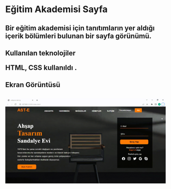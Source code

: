<h1> Eğitim Akademisi Sayfa<h2>

<p> Bir eğitim akademisi için tanıtımların yer aldığı içerik bölümleri bulunan bir sayfa görünümü.<p>

<h2> Kullanılan teknolojiler<p>

HTML, CSS kullanıldı .

<h2> Ekran Görüntüsü <h2>

![](akademi.gif)
